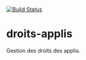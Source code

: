 [![Build Status](https://travis-ci.org/DSI-Ville-Noumea/droits-applis.svg?branch=master)](https://travis-ci.org/DSI-Ville-Noumea/droits-applis)

# droits-applis

Gestion des droits des applis.
